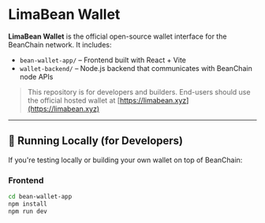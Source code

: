 # LimaBean Wallet

**LimaBean Wallet** is the official open-source wallet interface for the BeanChain network. It includes:

- `bean-wallet-app/` – Frontend built with React + Vite
- `wallet-backend/` – Node.js backend that communicates with BeanChain node APIs

> This repository is for developers and builders. End-users should use the official hosted wallet at [https://limabean.xyz](https://limabean.xyz)

---

## 🔧 Running Locally (for Developers)

If you're testing locally or building your own wallet on top of BeanChain:

### Frontend

```bash
cd bean-wallet-app
npm install
npm run dev
